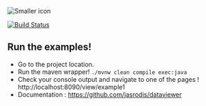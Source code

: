 
![Smaller icon](https://raw.githubusercontent.com/jasrodis/dataviewer/master/Documentation/images/logo.png "Dataviewer") 

[![Build Status](https://travis-ci.org/jasrodis/dataviewer-example.svg?branch=master)](https://travis-ci.org/jasrodis/dataviewer-example)


## Run the examples! 

*  Go to the project location.
*  Run the maven wrapper!  `./mvnw clean compile exec:java`
*  Check your console output and navigate to one of the pages !  http://localhost:8090/view/example1
*  Documentation : https://github.com/jasrodis/dataviewer


